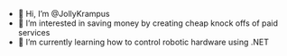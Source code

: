 - 👋 Hi, I’m @JollyKrampus
- 👀 I’m interested in saving money by creating cheap knock offs of paid services
- 🌱 I’m currently learning how to control robotic hardware using .NET

<!---
JollyKrampus/JollyKrampus is a ✨ special ✨ repository because its `README.md` (this file) appears on your GitHub profile.
You can click the Preview link to take a look at your changes.
--->
